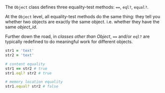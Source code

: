 The `Object` class defines three equality-test methods: `==`, `eql?`, `equal?`.

At the `Object` level, all equality-test methods do the same thing: they tell you whether two objects are exactly the same object. i.e. whether they have the same *object_id*.

Further down the road, in *classes other than Object*, `==` and/or `eql?` are typically redefined to do meaningful work for different objects.

```ruby
str1 = 'text'
str2 = 'text'

# content equality
str1 == str2 # true
str1.eql? str2 # true

# memory location equality
str1.equal? str2 # false
```